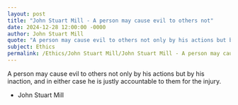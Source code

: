 ```yaml
---
layout: post
title: "John Stuart Mill - A person may cause evil to others not"
date: 2024-12-28 12:00:00 -0000
author: John Stuart Mill
quote: "A person may cause evil to others not only by his actions but by his inaction, and in either case he is justly accountable to them for the injury."
subject: Ethics
permalink: /Ethics/John Stuart Mill/John Stuart Mill - A person may cause evil to others not
---
```


A person may cause evil to others not only by his actions but by his inaction, and in either case he is justly accountable to them for the injury.

- John Stuart Mill
